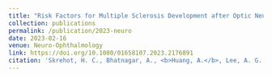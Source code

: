 ```yaml
---
title: "Risk Factors for Multiple Sclerosis Development after Optic Neuritis Diagnosis Using a Nationwide Health Records Database."
collection: publications
permalink: /publication/2023-neuro
date: 2023-02-16
venue: Neuro-Ophthalmology
link: https://doi.org/10.1080/01658107.2023.2176891
citation: 'Skrehot, H. C., Bhatnagar, A., <b>Huang, A.</b>, Lee, A. G. (2023). Risk Factors for Multiple Sclerosis Development after Optic Neuritis Diagnosis Using a Nationwide Health Records Database. Neuro-Ophthalmology. https://doi.org/10.1080/01658107.2023.2176891'
---
```

